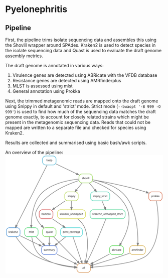 # Pyelonephritis

## Pipeline

First, the pipeline trims isolate sequencing data and assembles this using the Shovill wrapper around SPAdes. Kraken2 is used to detect species in the isolate sequencing data and Quast is used to evaluate the draft genome assembly metrics.

The draft genome is annotated in various ways:

1. Virulence genes are detected using ABRicate with the VFDB database
2. Resistance genes are detected using AMRfinderplus
3. MLST is assessed using mlst
4. General annotation using Prokka

Next, the trimmed metagenomic reads are mapped onto the draft genome using Snippy in default and 'strict' mode. Strict mode (`--bwaopt '-B 999 -O 999'`) is used to find how much of the sequencing data matches the draft genome exactly, to account for closely related strains which might be present in the metagenomic sequencing data. Reads that could not be mapped are written to a separate file and checked for species using Kraken2.

Results are collected and summarised using basic bash/awk scripts.

An overview of the pipeline:
![rulegraph](https://github.com/boasvdp/pyelonephritis/blob/master/rulegraph.svg "Rulegraph")
